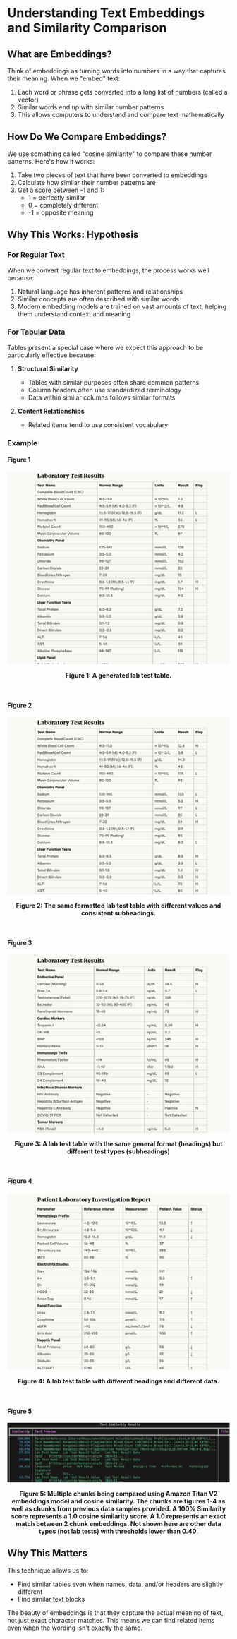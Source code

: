 # Understanding Text Embeddings and Similarity Comparison

## What are Embeddings?

Think of embeddings as turning words into numbers in a way that captures their meaning. When we "embed" text:

1. Each word or phrase gets converted into a long list of numbers (called a vector)
2. Similar words end up with similar number patterns
3. This allows computers to understand and compare text mathematically

## How Do We Compare Embeddings?

We use something called "cosine similarity" to compare these number patterns. Here's how it works:

1. Take two pieces of text that have been converted to embeddings
2. Calculate how similar their number patterns are
3. Get a score between -1 and 1:
   - 1 = perfectly similar
   - 0 = completely different
   - -1 = opposite meaning

## Why This Works: Hypothesis

### For Regular Text

When we convert regular text to embeddings, the process works well because:

1. Natural language has inherent patterns and relationships
2. Similar concepts are often described with similar words
3. Modern embedding models are trained on vast amounts of text, helping them understand context and meaning

### For Tabular Data

Tables present a special case where we expect this approach to be particularly effective because:

1. **Structural Similarity**

   - Tables with similar purposes often share common patterns
   - Column headers often use standardized terminology
   - Data within similar columns follows similar formats

2. **Content Relationships**
   - Related items tend to use consistent vocabulary

### Example

#### Figure 1

![image](/public/Laboratory%20Test%20Results.png)

**<p style="text-align: center;">Figure 1: A generated lab test table.</p>**
<br>

#### Figure 2

![image](</public/Laboratory%20Test%20Results%20(1).png>)

**<p style="text-align: center;">Figure 2: The same formatted lab test table with different values and consistent subheadings.</p>**
<br>

#### Figure 3

![image](</public/Laboratory%20Test%20Results%20(2).png>)

**<p style="text-align: center;">Figure 3: A lab test table with the same general format (headings) but different test types (subheadings)</p>**
<br>

#### Figure 4

![image](/public/patient_lab_investigation_report.png)

**<p style="text-align: center;">Figure 4: A lab test table with different headings and different data.</p>**
<br>

#### Figure 5

![image](/public/text_similarity_results.png)

**<p style="text-align: center;">Figure 5: Multiple chunks being compared using Amazon Titan V2 embeddings model and cosine similarity. The chunks are figures 1-4 as well as chunks from previous data samples provided. A 100% Similarity score represents a 1.0 cosine similarity score. A 1.0 represents an exact match between 2 chunk embeddings. Not shown here are other data types (not lab tests) with thresholds lower than 0.40.</p>**

## Why This Matters

This technique allows us to:

- Find similar tables even when names, data, and/or headers are slightly different
- Find similar text blocks

The beauty of embeddings is that they capture the actual meaning of text, not just exact character matches. This means we can find related items even when the wording isn't exactly the same.
